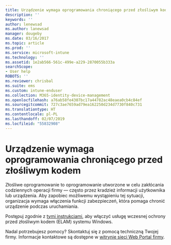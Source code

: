 ```yaml
---
title: Urządzenie wymaga oprogramowania chroniącego przed złośliwym kodem | Microsoft Docs
description: ''
keywords: ''
author: lenewsad
ms.author: lanewsad
manager: dougeby
ms.date: 03/16/2017
ms.topic: article
ms.prod: ''
ms.service: microsoft-intune
ms.technology: ''
ms.assetid: 1e2ab566-561c-499e-a229-2870055b333a
searchScope:
- User help
ROBOTS: ''
ms.reviewer: chrisbal
ms.suite: ems
ms.custom: intune-enduser
ms.collection: M365-identity-device-management
ms.openlocfilehash: a76ab58fe4307bc17a44782ac48eaea0cb4c84ef
ms.sourcegitcommit: 727c3ae7659ad79ea162250d234d7730f840c731
ms.translationtype: HT
ms.contentlocale: pl-PL
ms.lasthandoff: 02/07/2019
ms.locfileid: "55832908"
---
```

# <a name="your-device-needs-antimalware-software"></a>Urządzenie wymaga oprogramowania chroniącego przed złośliwym kodem

Złośliwe oprogramowanie to oprogramowanie utworzone w celu zakłócania codziennych operacji firmy — często przez kradzież informacji użytkownika lub urządzenia. Aby zapobiec możliwemu wystąpieniu tej sytuacji, organizacja wymaga włączenia funkcji zabezpieczeń, która pomaga chronić urządzenie podczas uruchamiania.

Postępuj zgodnie z [tymi instrukcjami](https://gallery.technet.microsoft.com/How-to-turn-on-Early-84552ec5), aby włączyć usługę wczesnej ochrony przed złośliwym kodem (ELAM) systemu Windows.

Nadal potrzebujesz pomocy? Skontaktuj się z pomocą techniczną Twojej firmy. Informacje kontaktowe są dostępne w [witrynie sieci Web Portal firmy](https://go.microsoft.com/fwlink/?linkid=2010980).
